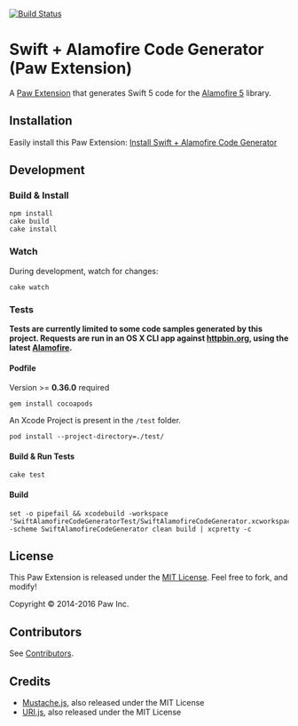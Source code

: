 [![Build Status](https://travis-ci.org/luckymarmot/Paw-SwiftAlamofireCodeGenerator.svg?branch=master)](https://travis-ci.org/luckymarmot/Paw-SwiftAlamofireCodeGenerator)

# Swift + Alamofire Code Generator (Paw Extension)

A [Paw Extension](https://paw.cloud/extensions/) that generates Swift 5 code for the [Alamofire 5](https://github.com/Alamofire/Alamofire) library.

## Installation

Easily install this Paw Extension: [Install Swift + Alamofire Code Generator](https://paw.cloud/extensions/SwiftAlamofireCodeGenerator)

## Development

### Build & Install

```shell
npm install
cake build
cake install
```

### Watch

During development, watch for changes:

```shell
cake watch
```

### Tests

**Tests are currently limited to some code samples generated by this project. Requests are run in an OS X CLI app against [httpbin.org](http://httpbin.org/), using the latest [Alamofire](https://github.com/Alamofire/Alamofire).**

#### Podfile

Version >= **0.36.0** required

```shell
gem install cocoapods
```

An Xcode Project is present in the `/test` folder.

```shell
pod install --project-directory=./test/
```

#### Build & Run Tests

```shell
cake test
```

#### Build

```shell
set -o pipefail && xcodebuild -workspace 'SwiftAlamofireCodeGeneratorTest/SwiftAlamofireCodeGenerator.xcworkspace' -scheme SwiftAlamofireCodeGenerator clean build | xcpretty -c
```

## License

This Paw Extension is released under the [MIT License](LICENSE). Feel free to fork, and modify!

Copyright © 2014-2016 Paw Inc.

## Contributors

See [Contributors](https://github.com/luckymarmot/Paw-SwiftAlamofireCodeGenerator/graphs/contributors).

## Credits

* [Mustache.js](https://github.com/janl/mustache.js/), also released under the MIT License
* [URI.js](http://medialize.github.io/URI.js/), also released under the MIT License
